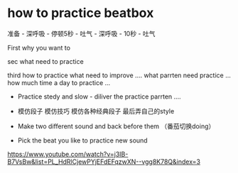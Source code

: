 
# how to practice beatbox



准备 - 深呼吸 - 停顿5秒 - 吐气 - 深呼吸 - 10秒 - 吐气    

First why you want to 

sec  what need to practice 

third  how  to practice     what need to improve   ....  what parrten need practice ...   how much time a day to practice ...     


- Practice stedy and slow   - diliver the practice  parrten .... 

- 模仿段子 模仿技巧   模仿各种经典段子 最后弄自己的style 

- Make two different sound and back before them   （番茄切换doing）

- Pick the beat you like to practice new sound 



https://www.youtube.com/watch?v=j3IB-B7VsBw&list=PL_HdRlCjewPYjEFdEFqzwXN--vgg8K78Q&index=3 
